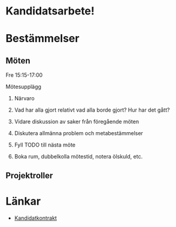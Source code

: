 Kandidatsarbete!
================

# Bestämmelser

## Möten

Fre 15:15-17:00

Mötesupplägg
1) Närvaro

2) Vad har alla gjort relativt vad alla borde gjort? Hur har det gått?

3) Vidare diskussion av saker från föregående möten

4) Diskutera allmänna problem och metabestämmelser

5) Fyll TODO till nästa möte

6) Boka rum, dubbelkolla mötestid, notera ölskuld, etc.

## Projektroller



# Länkar

* [Kandidatkontrakt](https://docs.google.com/document/d/1WRJAz0k7szNfy_iD3IyqAMbOJ2iBmSBHkMBmYQ7gSI8/edit?usp=sharing)
